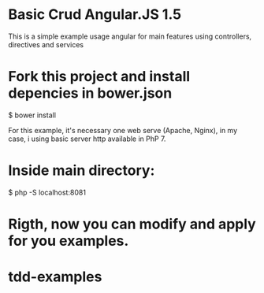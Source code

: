 # Basic Crud Angular.JS 1.5
This is a simple example usage angular for main features using controllers, directives and services

# Fork this project and install depencies in bower.json
$ bower install

For this example, it's necessary one web serve (Apache, Nginx), in my case, i using basic server http available in PhP 7.
# Inside main directory:
$ php -S localhost:8081

# Rigth, now you can modify and apply for you examples.
# tdd-examples
